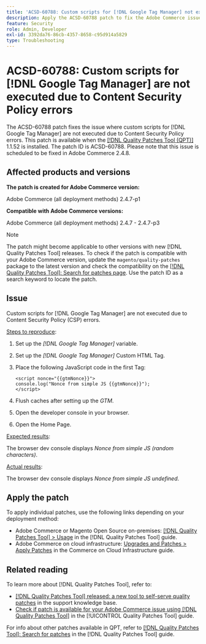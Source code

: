 ```yaml
---
title: 'ACSD-60788: Custom scripts for [!DNL Google Tag Manager] not executed due to CSP errors'
description: Apply the ACSD-60788 patch to fix the Adobe Commerce issue where custom scripts for [!DNL Google Tag Manager] are not executed due to Content Security Policy (CSP) errors.
feature: Security
role: Admin, Developer
exl-id: 3392da76-86cb-4357-8658-c95d914a5829
type: Troubleshooting
---
```

# ACSD-60788: Custom scripts for [!DNL Google Tag Manager] are not executed due to Content Security Policy errors

The ACSD-60788 patch fixes the issue where custom scripts for [!DNL Google Tag Manager] are not executed due to Content Security Policy errors. This patch is available when the [[!DNL Quality Patches Tool (QPT)]](https://experienceleague.adobe.com/en/docs/commerce-operations/tools/quality-patches-tool/quality-patches-tool-to-self-serve-quality-patches) 1.1.52 is installed. The patch ID is ACSD-60788. Please note that this issue is scheduled to be fixed in Adobe Commerce 2.4.8.

## Affected products and versions

**The patch is created for Adobe Commerce version:**

Adobe Commerce (all deployment methods) 2.4.7-p1

**Compatible with Adobe Commerce versions:**

Adobe Commerce (all deployment methods) 2.4.7 - 2.4.7-p3

>[!NOTE]
>
>The patch might become applicable to other versions with new [!DNL Quality Patches Tool] releases. To check if the patch is compatible with your Adobe Commerce version, update the `magento/quality-patches` package to the latest version and check the compatibility on the [[!DNL Quality Patches Tool]: Search for patches page](https://experienceleague.adobe.com/tools/commerce-quality-patches/index.html). Use the patch ID as a search keyword to locate the patch.

## Issue

Custom scripts for [!DNL Google Tag Manager] are not executed due to Content Security Policy (CSP) errors.

<u>Steps to reproduce</u>:

1. Set up the *[!DNL Google Tag Manager]* variable.
1. Set up the *[!DNL Google Tag Manager]* Custom HTML Tag.
1. Place the following JavaScript code in the first Tag:

    ```
    <script nonce="{{gtmNonce}}">
    console.log("Nonce from simple JS {{gtmNonce}}");
    </script>
    
    ```

1. Flush caches after setting up the *GTM*.
1. Open the developer console in your browser.
1. Open the Home Page.

<u>Expected results</u>:

The browser dev console displays *Nonce from simple JS (random characters)*.

<u>Actual results</u>:

The browser dev console displays *Nonce from simple JS undefined*.

## Apply the patch

To apply individual patches, use the following links depending on your deployment method:

* Adobe Commerce or Magento Open Source on-premises: [[!DNL Quality Patches Tool] > Usage](/help/tools/quality-patches-tool/usage.md) in the [!DNL Quality Patches Tool] guide.
* Adobe Commerce on cloud infrastructure: [Upgrades and Patches > Apply Patches](https://experienceleague.adobe.com/docs/commerce-cloud-service/user-guide/develop/upgrade/apply-patches.html) in the Commerce on Cloud Infrastructure guide.

## Related reading

To learn more about [!DNL Quality Patches Tool], refer to:

* [[!DNL Quality Patches Tool] released: a new tool to self-serve quality patches](https://experienceleague.adobe.com/en/docs/commerce-operations/tools/quality-patches-tool/quality-patches-tool-to-self-serve-quality-patches) in the support knowledge base.
* [Check if patch is available for your Adobe Commerce issue using [!DNL Quality Patches Tool]](/help/tools/quality-patches-tool/patches-available-in-qpt/check-patch-for-magento-issue-with-magento-quality-patches.md) in the [!UICONTROL Quality Patches Tool] guide.


For info about other patches available in QPT, refer to [[!DNL Quality Patches Tool]: Search for patches](https://experienceleague.adobe.com/tools/commerce-quality-patches/index.html) in the [!DNL Quality Patches Tool] guide.
